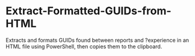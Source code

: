 # Extract-Formatted-GUIDs-from-HTML
Extracts and formats GUIDs found between reports and ?experience in an HTML file using PowerShell, then copies them to the clipboard.

